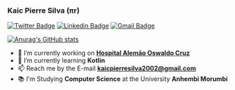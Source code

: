 ### Kaic Pierre Silva (πr)

[![Twitter Badge](https://img.shields.io/badge/-@PierreKaic-6633cc?style=flat-square&labelColor=6633cc&logo=twitter&logoColor=white&link=https://twitter.com/PierreKaic)](https://twitter.com/PierreKaic) 
[![Linkedin Badge](https://img.shields.io/badge/-Kaic%20Pierre-6633cc?style=flat-square&logo=Linkedin&logoColor=white&link=https://www.linkedin.com/in/kaic-pierre/)](https://www.linkedin.com/in/kaic-pierre/) 
[![Gmail Badge](https://img.shields.io/badge/-kaicpierresilva2002@gmail.com-6633cc?style=flat-square&logo=Gmail&logoColor=white&link=mailto:kaicpierresilva2002@gmail.com)](mailto:kaicpierresilva2002@gmail.com)

[![Anurag's GitHub stats](https://github-readme-stats.vercel.app/api?username=KaicPierre)](https://github.com/anuraghazra/github-readme-stats)

- 🔭 I’m currently working on [**Hospital Alemão Oswaldo Cruz**](https://github.com/hospitalalemao) 
- 🌱 I’m currently learning **Kotlin**
- 📫 Reach me by the E-mail **kaicpierresilva2002@gmail.com**
- 📚 I'm Studying **Computer Science** at the University **Anhembi Morumbi**



<!--
**KaicPierre/KaicPierre** is a ✨ _special_ ✨ repository because its `README.md` (this file) appears on your GitHub profile.

Here are some ideas to get you started:



- 👯 I’m looking to collaborate on ...
- 🤔 I’m looking for help with ...
- 💬 Ask me about ...

- 😄 Pronouns: ...
- ⚡ Fun fact: ...
-->
